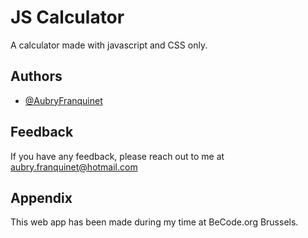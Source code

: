 # JS Calculator

A calculator made with javascript and CSS only.


## Authors

- [@AubryFranquinet](https://github.com/AubryFranquinet)

  
## Feedback

If you have any feedback, please reach out to me at aubry.franquinet@hotmail.com

  
## Appendix

This web app has been made during my time at BeCode.org Brussels.
